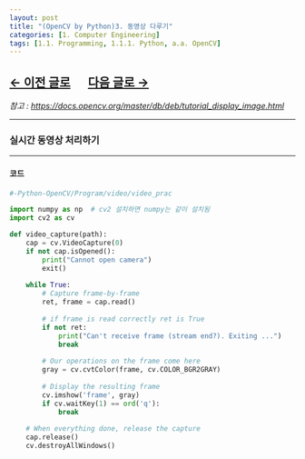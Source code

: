 ```yaml
---
layout: post
title: "(OpenCV by Python)3. 동영상 다루기"
categories: [1. Computer Engineering]
tags: [1.1. Programming, 1.1.1. Python, a.a. OpenCV]
---
```


## [←  이전 글로](https://maizer2.github.io/1.%20computer%20engineering/2021/10/21/(OpenCV-by-Python)-2-Lenna-출력하기.html) 　 [다음 글로 →](https://maizer2.github.io/1.%20computer%20engineering/2022/00/00/(OpenCV-by-Python)-4-미정.html)

*참고 : https://docs.opencv.org/master/db/deb/tutorial_display_image.html*

---



### 실시간 동영상 처리하기

---



#### 코드

```python
#-Python-OpenCV/Program/video/video_prac

import numpy as np  # cv2 설치하면 numpy는 같이 설치됨
import cv2 as cv

def video_capture(path):
    cap = cv.VideoCapture(0)
	if not cap.isOpened():
    	print("Cannot open camera")
    	exit()
    	
	while True:
    	# Capture frame-by-frame
    	ret, frame = cap.read()
    	
		# if frame is read correctly ret is True
   		if not ret:
        	print("Can't receive frame (stream end?). Exiting ...")
        	break
    
    	# Our operations on the frame come here
    	gray = cv.cvtColor(frame, cv.COLOR_BGR2GRAY)
    
    	# Display the resulting frame
    	cv.imshow('frame', gray)
    	if cv.waitKey(1) == ord('q'):
        	break
        
	# When everything done, release the capture
	cap.release()
	cv.destroyAllWindows()
```

